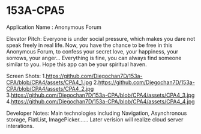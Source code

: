 # 153A-CPA5
Application Name : Anonymous Forum

Elevator Pitch: Everyone is under social pressure, which makes you dare not speak freely in real life. Now, you have the chance to be free in this Anonymous Forum, to confess your secret love, your happiness, your sorrows, your anger... Everything is fine, you can always find someone similar to you. Hope this app can be your spiritual haven.

Screen Shots:
1.https://github.com/Diegochan7D/153a-CPA/blob/CPA4/assets/CPA4_1.jpg
2.https://github.com/Diegochan7D/153a-CPA/blob/CPA4/assets/CPA4_2.jpg
3.https://github.com/Diegochan7D/153a-CPA/blob/CPA4/assets/CPA4_3.jpg
4.https://github.com/Diegochan7D/153a-CPA/blob/CPA4/assets/CPA4_4.jpg

Developer Notes: Main technologies including Navigation, Asynchronous storage, FlatList, ImagePicker...... Later verision will realize cloud server interations.
